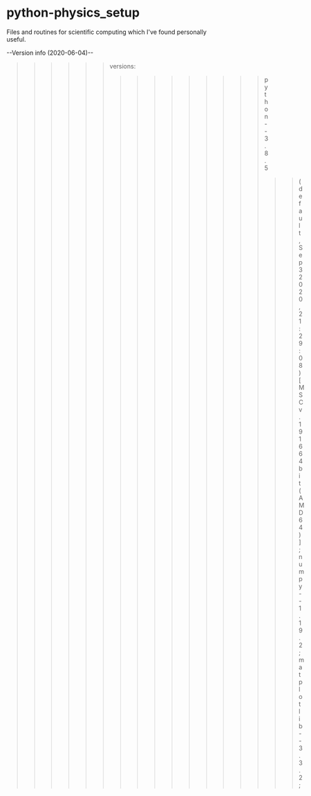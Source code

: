 # python-physics_setup

Files and routines for scientific computing 
which I've found personally useful.

--Version info (2020-06-04)--  
   
>>>>>> versions:
>>>>>>>>>>>>>>> python--3.8.5  
>>>>>>>>>>>>>>>>> (default, Sep  3 2020, 21:29:08)  
>>>>>>>>>>>>>>>>> [MSC v.1916 64 bit (AMD64)];  
>>>>>>>>>>>>>>> numpy--1.19.2;  
>>>>>>>>>>>>>>> matplotlib--3.3.2;  
